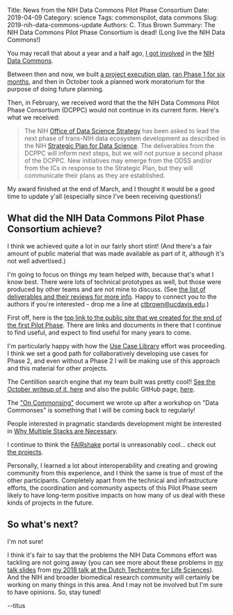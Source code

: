 Title: News from the NIH Data Commons Pilot Phase Consortium
Date: 2019-04-09
Category: science
Tags: commonspilot, data commons
Slug: 2019-nih-data-commons-update
Authors: C. Titus Brown
Summary: The NIH Data Commons Pilot Phase Consortium is dead! (Long live the NIH Data Commons!)

You may recall that about a year and a half ago, [I got involved](http://ivory.idyll.org/blog/2017-commonspilot-kickoff.html) in the [NIH Data Commons](https://commonfund.nih.gov/commons).

Between then and now, we built [a project execution plan](https://public.nihdatacommons.us/ProjectExecutionPlan/), [ran Phase 1 for six months](https://public.nihdatacommons.us/deliverables/), and then in October took a planned work moratorium for the purpose of doing future planning.

Then, in February, we received word that the the NIH Data Commons Pilot Phase Consortium (DCPPC) would not continue in its current form. Here's what we received:

>The NIH [Office of Data Science Strategy](https://datascience.nih.gov/) has been asked to lead the next phase of trans-NIH data ecosystem development as described in the NIH [Strategic Plan for Data Science](https://datascience.nih.gov/strategicplan). The deliverables from the DCPPC will inform next steps, but we will not pursue a second phase of the DCPPC. New initiatives may emerge from the ODSS and/or from the ICs in response to the Strategic Plan, but they will communicate their plans as they are established.

My award finished at the end of March, and I thought it would be a good time to update y'all (especially since I've been receiving questions!)

## What did the NIH Data Commons Pilot Phase Consortium achieve?

I think we achieved quite a lot in our fairly short stint! (And there's a fair amount of public material that was made available as part of it, although it's not well advertised.)

I'm going to focus on things my team helped with, because that's what I know best. There were lots of technical prototypes as well, but those were produced by other teams and are not mine to discuss. (See [the list of deliverables and their reviews for more info](https://public.nihdatacommons.us/deliverables/). Happy to connect you to the authors if you're interested - drop me a line at ctbrown@ucdavis.edu.)

First off, here is the [top link to the public site that we created for the end of the first Pilot Phase](https://public.nihdatacommons.us/). There are links and documents in there that I continue to find useful, and expect to find useful for many years to come.

I'm particularly happy with how the [Use Case Library](http://nih-data-commons.us/use-case-library/) effort was proceeding. I think we set a good path for collaboratively developing use cases for Phase 2, and even without a Phase 2 I will be making use of this approach and this material for other projects.

The Centillion search engine that my team built was pretty cool!! [See the October writeup of it, here](https://public.nihdatacommons.us/KC9_Centillion/) and also the public GitHub page, [here](https://github.com/dcppc/centillion/).

The ["On Commonsing"](https://public.nihdatacommons.us/OnCommonsing/) document we wrote up after a workshop on "Data Commonses" is something that I will be coming back to regularly!

People interested in pragmatic standards development might be interested in [Why Multiple Stacks are Necessary](https://public.nihdatacommons.us/WhyAreMultipleStacksNecessary/).

I continue to think the [FAIRshake](https://fairshake.cloud/) portal is unreasonably cool... check out [the projects](https://fairshake.cloud/project/).

Personally, I learned a lot about interoperability and creating and growing community from this experience, and I think the same is true of most of the other participants. Completely apart from the technical and infrastructure efforts, the coordination and community aspects of this Pilot Phase seem likely to have long-term positive impacts on how many of us deal with these kinds of projects in the future.

## So what's next?

I'm not sure!

I think it's fair to say that the problems the NIH Data Commons effort was tackling are not going away (you can see more about these problems in [my talk slides](https://osf.io/58uef/) from [my 2018 talk at the Dutch Techcentre for Life Sciences](https://www.dtls.nl/2018/08/27/c-titus-brown-keynote-speaker-at-dtl-communitieswork-2018/)). And the NIH and broader biomedical research community will certainly be working on many things in this area. And I may not be involved but I'm sure to have opinions. So, stay tuned!

--titus
